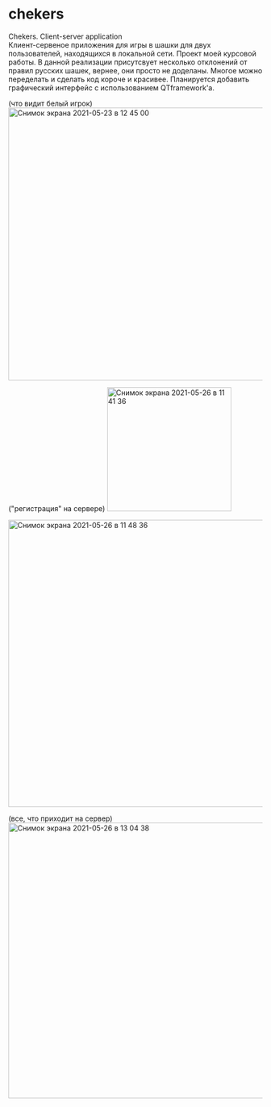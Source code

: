 # chekers
Chekers. Client-server application  
Клиент-сервеное приложения для игры в шашки для двух пользователей, находящихся в локальной сети. Проект моей курсовой работы. 
В данной реализации присутсвует несколько отклонений от правил русских шашек, вернее, они просто не доделаны.
Многое можно переделать и сделать код короче и красивее.
Планируется добавить графический интерфейс с использованием QTframework'а.



(что видит белый игрок)
<img width="541" alt="Снимок экрана 2021-05-23 в 12 45 00" src="https://user-images.githubusercontent.com/72802588/120887658-de7b8700-c5fc-11eb-8fbf-352c6854ddce.png"> 

("регистрация" на сервере)
<img width="246" alt="Снимок экрана 2021-05-26 в 11 41 36" src="https://user-images.githubusercontent.com/72802588/120887667-e5a29500-c5fc-11eb-93ad-144a9b727923.png">

<img width="570" alt="Снимок экрана 2021-05-26 в 11 48 36" src="https://user-images.githubusercontent.com/72802588/120887672-e9ceb280-c5fc-11eb-949b-a9c91173a9dc.png">

(все, что приходит на сервер)
<img width="547" alt="Снимок экрана 2021-05-26 в 13 04 38" src="https://user-images.githubusercontent.com/72802588/120887680-f226ed80-c5fc-11eb-91d1-2cf154c95e38.png"> 

